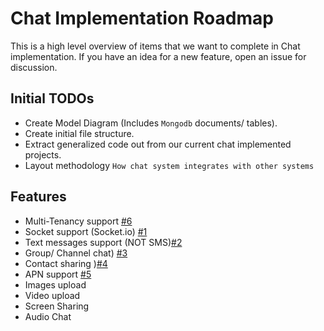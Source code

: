 # Chat Implementation Roadmap 

This is a high level overview of items that we want to complete in Chat implementation. If you have an idea for a new feature, open an issue for discussion.

## Initial TODOs

* Create Model Diagram (Includes `Mongodb` documents/ tables).
* Create initial file structure.
* Extract generalized code out from our current chat implemented projects.
* Layout methodology `How chat system integrates with other systems`

## Features
* Multi-Tenancy support [#6](https://github.com/10pearls/Chat-Backend/issues/6)
* Socket support (Socket.io) [#1](https://github.com/10pearls/Chat-Backend/issues/1)
* Text messages support (NOT SMS)[#2](https://github.com/10pearls/Chat-Backend/issues/2)
* Group/ Channel chat) [#3](https://github.com/10pearls/Chat-Backend/issues/3)
* Contact sharing )[#4](https://github.com/10pearls/Chat-Backend/issues/4)
* APN support [#5](https://github.com/10pearls/Chat-Backend/issues/5)
* Images upload
* Video upload
* Screen Sharing
* Audio Chat
